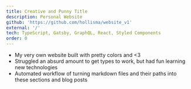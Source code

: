 ```yaml
---
title: Creative and Punny Title
description: Personal Website
github: 'https://github.com/hollisma/website_v1'
external: '/'
tech: TypeScript, Gatsby, GraphQL, React, Styled Components
order: 0
---
```


- My very own website built with pretty colors and <3
- Struggled an absurd amount to get types to work, but had fun learning new technologies
- Automated workflow of turning markdown files and their paths into these sections and blog posts
